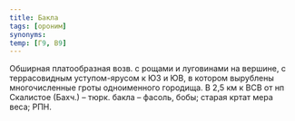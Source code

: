 ```yaml
---
title: Бакла
tags: [ороним]
synonyms:
temp: [Г9, В9]
---
```


Обширная платообразная возв. с рощами и луговинами на вершине, с террасовидным
уступом-ярусом к ЮЗ и ЮВ, в котором вырублены многочисленные гроты одноименного
городища. В 2,5 км к ВСВ от нп Скалистое (Бахч.) – тюрк. бакла – фасоль, бобы;
старая кртат мера веса; РПН.
